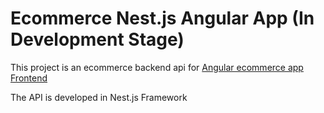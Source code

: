 # Ecommerce Nest.js Angular App (In Development Stage)

This project is an ecommerce backend api for  [Angular ecommerce app Frontend](https://github.com/volunux/ecommerce-app-ng)

The API is developed in Nest.js Framework